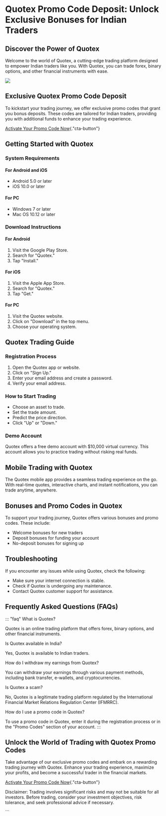 # Quotex Promo Code Deposit: Unlock Exclusive Bonuses for Indian Traders

## Discover the Power of Quotex

Welcome to the world of Quotex, a cutting-edge trading platform designed
to empower Indian traders like you. With Quotex, you can trade forex,
binary options, and other financial instruments with ease.

[![](https://static.quotex.io/files/4_en/300_250.jpg)](https://traff.sbs/brokerqxlid)

## Exclusive Quotex Promo Code Deposit

To kickstart your trading journey, we offer exclusive promo codes that
grant you bonus deposits. These codes are tailored for Indian traders,
providing you with additional funds to enhance your trading experience.

[Activate Your Promo Code
Now](\%22https://traff.sbs/brokerqxsignup\%22){."cta-button"}

## Getting Started with Quotex

### System Requirements

#### For Android and iOS

-   Android 5.0 or later
-   iOS 10.0 or later

#### For PC

-   Windows 7 or later
-   Mac OS 10.12 or later

### Download Instructions

#### For Android

1.  Visit the Google Play Store.
2.  Search for "Quotex."
3.  Tap "Install."

#### For iOS

1.  Visit the Apple App Store.
2.  Search for "Quotex."
3.  Tap "Get."

#### For PC

1.  Visit the Quotex website.
2.  Click on "Download" in the top menu.
3.  Choose your operating system.

## Quotex Trading Guide

### Registration Process

1.  Open the Quotex app or website.
2.  Click on "Sign Up."
3.  Enter your email address and create a password.
4.  Verify your email address.

### How to Start Trading

-   Choose an asset to trade.
-   Set the trade amount.
-   Predict the price direction.
-   Click "Up" or "Down."

### Demo Account

Quotex offers a free demo account with \$10,000 virtual currency. This
account allows you to practice trading without risking real funds.

## Mobile Trading with Quotex

The Quotex mobile app provides a seamless trading experience on the go.
With real-time quotes, interactive charts, and instant notifications,
you can trade anytime, anywhere.

## Bonuses and Promo Codes in Quotex

To support your trading journey, Quotex offers various bonuses and promo
codes. These include:

-   Welcome bonuses for new traders
-   Deposit bonuses for funding your account
-   No-deposit bonuses for signing up

## Troubleshooting

If you encounter any issues while using Quotex, check the following:

-   Make sure your internet connection is stable.
-   Check if Quotex is undergoing any maintenance.
-   Contact Quotex customer support for assistance.

## Frequently Asked Questions (FAQs)

::: \"faq\"
What is Quotex?

Quotex is an online trading platform that offers forex, binary options,
and other financial instruments.

Is Quotex available in India?

Yes, Quotex is available to Indian traders.

How do I withdraw my earnings from Quotex?

You can withdraw your earnings through various payment methods,
including bank transfer, e-wallets, and cryptocurrencies.

Is Quotex a scam?

No, Quotex is a legitimate trading platform regulated by the
International Financial Market Relations Regulation Center (IFMRRC).

How do I use a promo code in Quotex?

To use a promo code in Quotex, enter it during the registration process
or in the "Promo Codes" section of your account.
:::

## Unlock the World of Trading with Quotex Promo Codes

Take advantage of our exclusive promo codes and embark on a rewarding
trading journey with Quotex. Enhance your trading experience, maximize
your profits, and become a successful trader in the financial markets.

[Activate Your Promo Code
Now](\%22https://traff.sbs/brokerqxsignup\%22){."cta-button"}

Disclaimer: Trading involves significant risks and may not be suitable
for all investors. Before trading, consider your investment objectives,
risk tolerance, and seek professional advice if necessary.

\`\`\`

